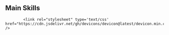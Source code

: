 ## Main Skills

            <link rel="stylesheet" type='text/css' href="https://cdn.jsdelivr.net/gh/devicons/devicon@latest/devicon.min.css" />
          
